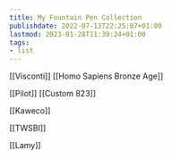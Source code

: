 ```yaml
---
title: My Fountain Pen Collection
publishdate: 2022-07-13T22:25:07+01:00
lastmod: 2023-01-28T11:39:24+01:00
tags: 
- list
---
```








[[Visconti]] [[Homo Sapiens Bronze Age]]



[[Pilot]] [[Custom 823]]



[[Kaweco]]



[[TWSBI]]



[[Lamy]]



